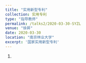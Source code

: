 ```yaml
---
title: "实用新型专利"
collection: 实用专利
type: "指导教师"
permalink: /talks2/2020-03-30-SYZL
venue: "徐昇"
date: 2020-03-30
location: "南京林业大学"
excerpt: '国家实用新型专利'
---
```


1. 



